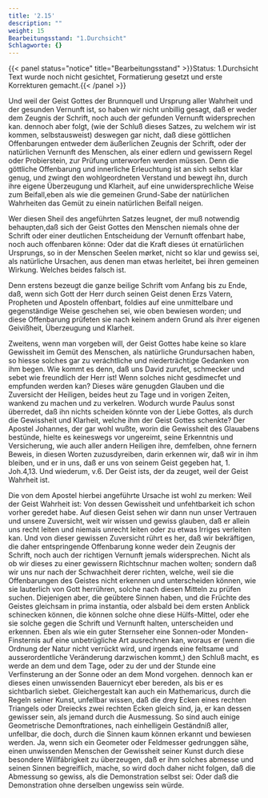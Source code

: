 ```yaml
---
title: '2.15'
description: ""
weight: 15
Bearbeitungsstand: "1.Durchsicht"
Schlagworte: {}
---
```


{{< panel status="notice" title="Bearbeitungsstand" >}}Status: 1.Durchsicht
Text wurde noch nicht gesichtet, Formatierung gesetzt und erste Korrekturen gemacht.{{< /panel >}}

<!-- seite 103 -->


Und weil der Geist Gottes der Brunnquell
und Ursprung aller Wahrheit und der gesunden Vernunft
ist, so haben wir nicht unbillig gesagt, daß er
weder dem Zeugnis der Schrift, noch auch der gefunden
Vernunft widersprechen kan. dennoch
aber folgt, (wie der Schluß dieses Satzes, zu welchem
wir ist kommen, selbstausweist) deswegen gar nicht,
daß diese göttlichen Offenbarungen entweder dem
äußerlichen Zeugnis der Schrift, oder der natürlichen
Vernunft des Menschen, als einer edlern
und gewissern Regel oder Probierstein, zur Prüfung
unterworfen werden müssen. Denn die göttliche
Offenbarung und innerliche Erleuchtung ist
an sich selbst klar genug, und zwingt den wohlgeordneten
Verstand und bewegt ihn, durch ihre eigene
Überzeugung und Klarheit, auf eine unwidersprechliche
Weise zum Beifall,eben als wie die
gemeinen Grund-Sabe der natürlichen Wahrheiten
das Gemüt zu einein natürlichen Beifall
neigen.

Wer diesen Sheil des angeführten Satzes leugnet,
der muß notwendig behaupten,daß sich der Geist Gottes
den Menschen niemals ohne der Schrift oder einer
deutlichen Entscheidung der Vernunft offenbart habe,
noch auch offenbaren könne: Oder dat die Kraft
dieses út ernatürlichen Ursprungs, so in der Menschen
Seelen mørket, nicht so klar und gewiss sei, als natürliche
Ursachen, aus denen man etwas herleitet, bei ihren
gemeinen Wirkung. Welches beides falsch ist.

Denn erstens bezeugt die ganze beilige Schrift
vom Anfang bis zu Ende, daß, wenn sich Gott der
Herr durch seinen Geist denen Erzs Vatern, Propheten
und Aposteln offenbart, foldies auf eine unmittelbare
und gegenständige Weise geschehen sei, wie
oben bewiesen worden; und diese Offenbarung prüfeten
sie nach keinem andern Grund als ihrer eigenen Geivißheit,
Überzeugung und Klarheit.<!-- seite 104 -->

Zweitens, wenn man vorgeben will, der Geist
Gottes habe keine so klare Gewissheit im Gemüt des
Menschen, als natürliche Grundursachen haben, so
hiesse solches gar zu veráchtliche und niederträchtige Gedanken
von ihm begen. Wie kommt es denn, daß uns
David zurufet, schmecker und sebet wie freundlich
der Herr ist! Wenn solches nicht gesdimecfet und empfunden
werden kan? Dieses wäre genugden Glauben
und die Zuversicht der Heiligen, beides heut zu Tage
und in vorigen Zeiten, wankend zu machen und zu verkelren.
Wodurch wurde Paulus sonst überredet, daß
ihn nichts scheiden könnte von der Liebe Gottes,
als durch die Gewissheit und Klarheit, welche ihm der
Geist Gottes schenkte? Der Apostel Johannes, der
gar wohl wußte, worin die Gewissheit des Glauabens
bestünde, hielte es keineswegs vor ungereimt, seine
Erkenntnis und Versicherung, wie auch aller andern
Heiligen ihre, demfelben, ohne fernern Beweis, in diesen
Worten zuzusdyreiben, darin erkennen wir, daß
wir in ihm bleiben, und er in uns, daß er uns von
seinem Geist gegeben hat, 1. Joh.4,13. Und wiederum,
v.6. Der Geist ists, der da zeuget, weil
der Geist Wahrheit ist.

Die von dem Apostel hierbei angeführte Ursache ist
wohl zu merken: Weil der Geist Wahrheit ist:
Von dessen Gewissheit und unfehtbarkeit ich schon vorher
geredet habe. Auf diesen Geist sehen wir dann nun
unser Vertrauen und unsere Zuversicht, weit wir wissen
und gewiss glauben, daß er allein uns recht leiten und niemais
unrecht leiten oder zu etwas Irriges verleiten kan.
Und von dieser gewissen Zuversicht rührt es her, daß wir
bekräftigen, die daher entspringende Offenbarung konne
weder dein Zeugnis der Schrift, noch auch der richtigen
Vernunft jemals widersprechen. Nicht als ob
wir dieses zu einer gewissern Richtschnur machen wolten;
sondern daß wir uns nur nach der Schwachheit<!-- seite 105 -->
derer richten, welche, weil sie die Offenbarungen des
Geistes nicht erkennen und unterscheiden können, wie sie
lauterlich von Gott herrühren, solche nach diesen Mitteln
zu prüfen suchen. Diejenigen aber, die geübtere
Sinnen haben, und die Früchte des Geistes gleichsam
in prima instantia, oder alsbald bei dem ersten Anblick
schinecken können, die können solche ohne diese Hülfs-Mittel,
oder ehe sie solche gegen die Schrift und Vernunft
halten, unterscheiden und erkennen. Eben als
wie ein guter Sternseher eine Sonnen-oder Monden-Finsternis
auf eine unbetrügliche Art ausrechnen kan,
woraus er (wenn die Ordnung der Natur nicht verrückt
wird, und irgends eine feltsame und ausserordentliche
Veränderung darzwischen kommt,) den Schluß macht,
es werde an dem und dem Tage, oder zu der und
der Stunde eine Verfinsterung an der Sonne oder an
dem Mond vorgehen. dennoch kan er dieses einen unwissenden
Bauernicyt eber bereden, als bis er es sichtbarlich
siebet. Gleichergestalt kan auch ein Mathemaricus,
durch die Regeln seiner Kunst, unfellbar wissen,
daß die drey Ecken eines rechten Triangels oder Dreiecks
zwei rechten Ecken gleich sind, ja, er kan dessen gewisser
sein, als jemand durch die Ausmessung. So sind
auch einige Geometrische Demonftrationes, nach einhelligein
Geständniß aller, unfellbar, die doch, durch die
Sinnen kaum können erkannt und bewiesen werden.
Ja, wenn sich ein Geometer oder Feldmesser gedrunggen
sähe, einen unwissenden Menschen der Gewissheit
seiner Kunst durch diese besondere Willfábrigkeit zu
überzeugen, daß er ihm solches abmesse und seinen Sinnen
begreiflich, mache, so wird doch daher nicht folgen,
daß die Abmessung so gewiss, als die Demonstration
selbst sei: Oder daß die Demonstration ohne derselben
ungewiss sein würde.

